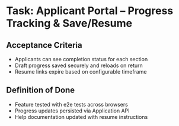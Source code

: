 # Task: Applicant Portal – Progress Tracking & Save/Resume

## Acceptance Criteria
- Applicants can see completion status for each section
- Draft progress saved securely and reloads on return
- Resume links expire based on configurable timeframe

## Definition of Done
- Feature tested with e2e tests across browsers
- Progress updates persisted via Application API
- Help documentation updated with resume instructions
